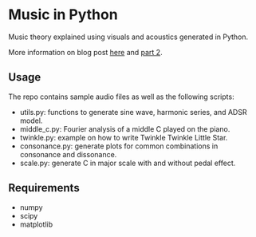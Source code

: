 # Music in Python

Music theory explained using visuals and acoustics generated in Python. 

More information on blog post [here](https://katiehe.medium.com/music-in-python-2f054deb41f4) and [part 2](https://towardsdatascience.com/music-in-python-part-2-4f115be3c781).

## Usage
The repo contains sample audio files as well as the following scripts:
- utils.py: functions to generate sine wave, harmonic series, and ADSR model.
- middle_c.py: Fourier analysis of a middle C played on the piano.
- twinkle.py: example on how to write Twinkle Twinkle Little Star. 
- consonance.py: generate plots for common combinations in consonance and dissonance.
- scale.py: generate C in major scale with and without pedal effect.

## Requirements
- numpy
- scipy
- matplotlib
